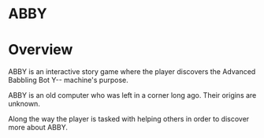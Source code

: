 # ABBY

# Overview

ABBY is an interactive story game where the player discovers the Advanced Babbling Bot Y-- machine's purpose.

ABBY is an old computer who was left in a corner long ago. Their origins are unknown.

Along the way the player is tasked with helping others in order to discover more about ABBY.
